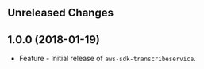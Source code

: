 Unreleased Changes
------------------

1.0.0 (2018-01-19)
------------------

* Feature - Initial release of `aws-sdk-transcribeservice`.

